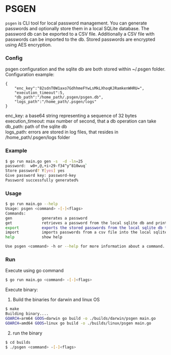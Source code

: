 # PSGEN

`psgen` is CLI tool for local password management. You can generate passwords and optionally store them in a local SQLite database. The password db can be exported to a CSV file. Additionally a CSV file with passwords can be imported to the db. Stored passwords are encrypted using AES encryption.

### Config
psgen configuration and the sqlite db are both stored within ~/.psgen folder.\
Configuration example:
```
{
    "enc_key":"82sdnT0W1axo7GdhhmeFYwLsMkLXhoqKJRamkenWHRU=",
    "execution_timeout":5,
    "db_path":"/home_path/.psgen/psgen.db",
    "logs_path":"/home_path/.psgen/logs"
}
```
enc_key: a base64 string representing a sequence of 32 bytes\
execution_timeout: max number of second, that a db operation can take\
db_path: path of the sqlite db\
logs_path: errors are stored in log files, that resides in /home_path/.psgen/logs folder
### Example
```bash
$ go run main.go gen -s  -d -ln=25
password:  w0+,@,+i>29-f34^y^810wuq`
Store password? Y[yes] yes
Give password key: password-key
Password successfully generated%
```

### Usage
```bash
$ go run main.go --help 
Usage: psgen <command> -[-]<flags>
Commands:
gen             generates a password
get             retrieves a password from the local sqlite db and prints it out
export          exports the stored passwords from the local sqlite db to an csv file
import          imports passwords from a csv file into the local sqlite db
help            show help

Use psgen <command> -h or --help for more information about a command.
```

### Run
Execute using go command
```bash
$ go run main.go <command> -[-]<flags>
```

Execute binary:
1) Build the binaries for darwin and linux OS
```bash
$ make
Building binary....
GOARCH=arm64 GOOS=darwin go build -o ./builds/darwin/psgen main.go
GOARCH=amd64 GOOS=linux go build -o ./builds/linux/psgen main.go
```
2) run the binary
```bash
$ cd builds
$ ./psgen <command> -[-]<flags>
```
